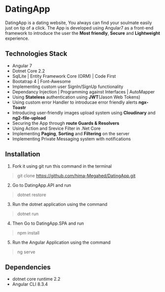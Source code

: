  # DatingApp
DatingApp is a dating website, You always can find your soulmate easily just on tip of a click.
The App is developed using Angular7 as a front-end framework to introduce the user the **Most friendly**, **Secure** and **Lightweight** experience. 
## Technologies Stack
- Angular 7
- Dotnet Core 2.2
- SqlLite | Entity Framework Core (ORM) | Code First
- Bootatrap 4 | Font-Awesome
- Implementing custom user SignIn/SignUp functionality
- Dependancy Injection | Programming against Interfaces | AutoMapper
- Using **Stateless** authentication using **JWT**(Jason Web Tokens)
- Using custom error Handler to introducae error friendly alerts **ngx-Toastr**
- Introducing user-friendly images upload system using **Cloudinary** and **ng2-file-upload**
- Securing the App through **route Guards & Resolvers**
- Using Action and Srevice Filter in .Net Core
- Implementing **Paging**, **Sorting** and **Filtering** on the server
- Implementing Private Messaging system with notifications

## Installation
1. Fork it using git run this command in the terminal
> git clone https://github.com/hima-Megahed/DatingApp.git
2. Go to DatingApp.API and run
> dotnet restore
3. Run the dotnet application using the command
> dotnet run
4. Then Go to DatingApp.SPA and run
> npm install
5. Run the Angular Application using the command
> ng serve

## Dependencies
- dotnet core runtime 2.2
- Angular CLI 8.3.4
